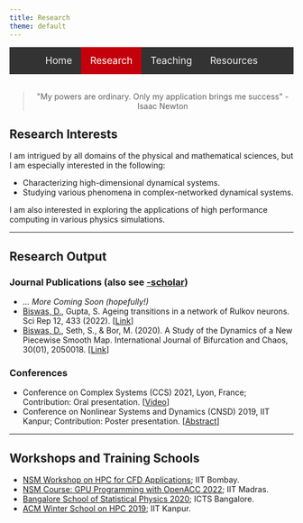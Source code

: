 ```yaml
---
title: Research
theme: default
---
```


<style>
    
/* Add a black background color to the top navigation */
.topnav {
  background-color: #333;
  overflow: hidden;
  display:flex;
  justify-content:center;
}

/* Style the links inside the navigation bar */
.topnav a {
  float: left;
  color: #f2f2f2;
  text-align: center;
  padding: 14px 16px;
  text-decoration: none;
  font-size: 17px;
}

/* Change the color of links on hover */
.topnav a:hover {
  background-color: #ddd;
  color: black;
}

/* Add a color to the active/current link */
.topnav a.active {
  background-color: #c4000a;
  color: white;
}
</style>
<div class="topnav">
<div>
  <a href="index.html">Home</a>
  <a class="active" href="res_pub_conf.html">Research</a>
  <a href="teaching.html">Teaching</a>
  <a href="resources.html">Resources</a>
</div>
</div>
<br>

<link rel="stylesheet" href="https://cdnjs.cloudflare.com/ajax/libs/font-awesome/4.7.0/css/font-awesome.min.css">

> <div align="center"> <p> "My powers are ordinary. Only my application brings me success" - Isaac Newton </p> </div>

## Research Interests

I am intrigued by all domains of the physical and mathematical sciences, but I am especially interested in the following:

- Characterizing high-dimensional dynamical systems.
- Studying various phenomena in complex-networked dynamical systems.

I am also interested in exploring the applications of high performance computing in various physics simulations.

---

## Research Output

### Journal Publications (also see [<i class="fa fa-google fa-1x"></i>-scholar])

- *... More Coming Soon (hopefully!)*
- <u>Biswas, D.</u>, Gupta, S. Ageing transitions in a network of Rulkov neurons. Sci Rep 12, 433 (2022). [[Link](https://www.nature.com/articles/s41598-021-03844-1)]
- <u>Biswas, D.</u>, Seth, S., & Bor, M. (2020). A Study of the Dynamics of a New Piecewise Smooth Map. International Journal of Bifurcation and Chaos, 30(01), 2050018. [[Link](https://doi.org/10.1142/s0218127420500182)]
  
### Conferences 

- Conference on Complex Systems (CCS) 2021, Lyon, France; Contribution: Oral presentation. [[Video](https://youtu.be/mEFnagnaJ8o)]
- Conference on Nonlinear Systems and Dynamics (CNSD) 2019, IIT Kanpur; Contribution: Poster presentation. [[Abstract](https://drive.google.com/file/d/1BwhtvaU8ry7BzrPUEN89Edus2fryKQdq/view)]

---

## Workshops and Training Schools

- [NSM Workshop on HPC for CFD Applications](https://www.me.iitb.ac.in/~sgopalak/nsmhpccfd2022/); IIT Bombay.
- [NSM Course: GPU Programming with OpenACC 2022](https://www.cse.iitm.ac.in/~rupesh/events/openacc2022/); IIT Madras.
- [Bangalore School of Statistical Physics 2020](https://www.icts.res.in/program/bssp2020); ICTS Bangalore.
- [ACM Winter School on HPC 2019](https://cse.iitk.ac.in/users/pmalakar/acmwshpc2019.html); IIT Kanpur.


[<i class="fa fa-google fa-1x"></i>-scholar]: https://scholar.google.com/citations?hl=en&view_op=list_works&alert_preview_top_rm=2&authuser=2&gmla=AJsN-F6rWGoE7sGF-2nr8CLDhXm_38Ftp_fxX0X6ieV4zVOmsXvQaDZkf6P2HSbFReOJ4TNweS9QakTMbQz0h0yQ-0dhqCcDUmkL28jKTIbk-G91L3hjPyE&user=2OR7h7kAAAAJ
